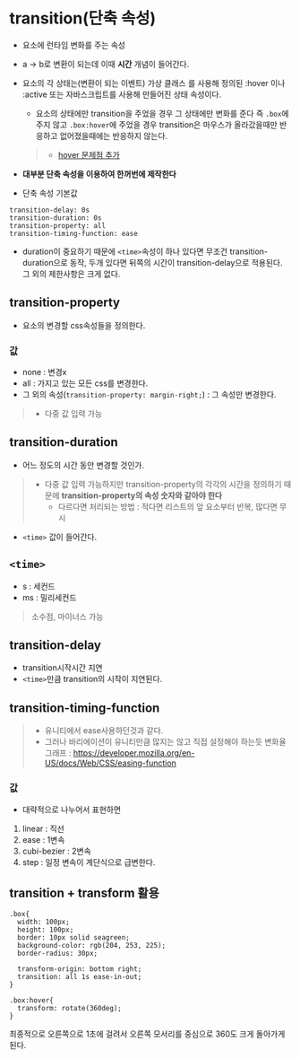 # transition(단축 속성)
- 요소에 런타임 변화를 주는 속성
- a -> b로 변환이 되는데 이때 **시간** 개념이 들어간다.
- 요소의 각 상태는(변환이 되는 이벤트) 가상 클래스 를 사용해 정의된 :hover 이나 :active 또는 자바스크립트를 사용해 만들어진 상태 속성이다.
  - 요소의 상태에만 transition을 주었을 경우 그 상태에만 변화를 준다 즉 `.box`에 주지 않고 `.box:hover`에 주었을 경우 transition은 마우스가 올라갔을때만 반응하고 없어졌을때에는 반응하지 않는다.
  > - <a href='../선택자/README.md#hover'>hover 문제점 추가</a>

- **대부분 단축 속성을 이용하여 한꺼번에 제작한다**
- 단축 속성 기본값
```
transition-delay: 0s
transition-duration: 0s
transition-property: all
transition-timing-function: ease
```
- duration이 중요하기 때문에 `<time>`속성이 하나 있다면 무조건 transition-duration으로 동작, 두개 있다면 뒤쪽의 시간이 transition-delay으로 적용된다. 그 외의 제한사항은 크게 없다.

## transition-property
- 요소의 변경할 css속성들을 정의한다.

### 값
- none : 변경x
- all : 가지고 있는 모든 css를 변경한다.
- 그 외의 속성(`transition-property: margin-right;`) : 그 속성만 변경한다.
> - 다중 값 입력 가능

## transition-duration
- 어느 정도의 시간 동안 변경할 것인가.
> - 다중 값 입력 가능하지만 transition-property의 각각의 시간을 정의하기 때문에 **transition-property의 속성 숫자와 같아야 한다**
>   - 다르다면 처리되는 방법 : 적다면 리스트의 앞 요소부터 반복, 많다면 무시
- `<time>` 값이 들어간다.


## `<time>`
- s : 세컨드
- ms : 밀리세컨드 
> 소수점, 마이너스 가능


## transition-delay
- transition시작시간 지연
- `<time>`만큼 transition의 시작이 지연된다.

## transition-timing-function
> - 유니티에서 ease사용하던것과 같다.
> - 그러나 바리에이션이 유니티만큼 많지는 않고 직접 설정해야 하는듯
변화율 그래프 : https://developer.mozilla.org/en-US/docs/Web/CSS/easing-function

### 값
- 대략적으로 나누어서 표현하면
1. linear : 직선
2. ease : 1변속
3. cubi-bezier : 2변속
4. step : 일정 변속이 계단식으로 급변한다.



## transition + transform 활용

```
.box{
  width: 100px;
  height: 100px;
  border: 10px solid seagreen;
  background-color: rgb(204, 253, 225);
  border-radius: 30px;

  transform-origin: bottom right;
  transition: all 1s ease-in-out;
}

.box:hover{
  transform: rotate(360deg);
}
```  
최종적으로 오른쪽으로 1초에 걸려서 오른쪽 모서리를 중심으로 360도 크게 돌아가게 된다.  
